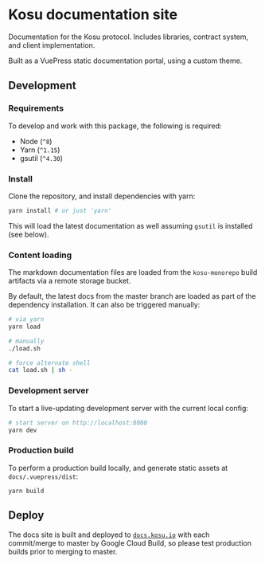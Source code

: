 # Kosu documentation site
Documentation for the Kosu protocol. Includes libraries, contract system, and client implementation.

Built as a VuePress static documentation portal, using a custom theme.

## Development

### Requirements

To develop and work with this package, the following is required:
- Node (`^8`)
- Yarn (`^1.15`)
- gsutil (`^4.30`)

### Install

Clone the repository, and install dependencies with yarn:

```bash
yarn install # or just 'yarn'
```

This will load the latest documentation as well assuming `gsutil` is installed (see below).

### Content loading

The markdown documentation files are loaded from the `kosu-monorepo` build artifacts via a remote storage bucket.

By default, the latest docs from the master branch are loaded as part of the dependency installation. It can also be triggered manually:

```bash
# via yarn
yarn load

# manually
./load.sh

# force alternate shell
cat load.sh | sh -
```

### Development server

To start a live-updating development server with the current local config:

```bash
# start server on http://localhost:8080
yarn dev 
```

### Production build

To perform a production build locally, and generate static assets at `docs/.vuepress/dist`:

```
yarn build
```

## Deploy

The docs site is built and deployed to [`docs.kosu.io`](https://docs.kosu.io) with each commit/merge to master by Google Cloud Build, so please test production builds prior to merging to master.